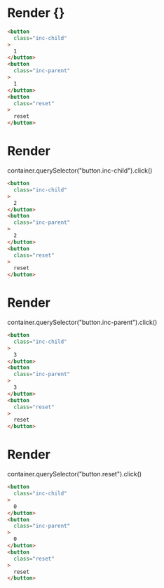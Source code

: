 # Render {}
```html
<button
  class="inc-child"
>
  1
</button>
<button
  class="inc-parent"
>
  1
</button>
<button
  class="reset"
>
  reset
</button>
```


# Render 
container.querySelector("button.inc-child").click()

```html
<button
  class="inc-child"
>
  2
</button>
<button
  class="inc-parent"
>
  2
</button>
<button
  class="reset"
>
  reset
</button>
```


# Render 
container.querySelector("button.inc-parent").click()

```html
<button
  class="inc-child"
>
  3
</button>
<button
  class="inc-parent"
>
  3
</button>
<button
  class="reset"
>
  reset
</button>
```


# Render 
container.querySelector("button.reset").click()

```html
<button
  class="inc-child"
>
  0
</button>
<button
  class="inc-parent"
>
  0
</button>
<button
  class="reset"
>
  reset
</button>
```